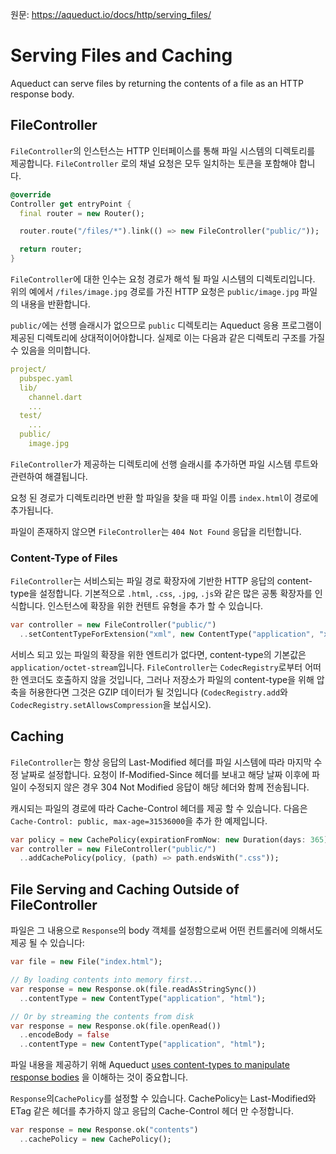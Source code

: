 원문: https://aqueduct.io/docs/http/serving_files/

# Serving Files and Caching

Aqueduct can serve files by returning the contents of a file as an HTTP response body.

## FileController

`FileController`의 인스턴스는 HTTP 인터페이스를 통해 파일 시스템의 디렉토리를 제공합니다. `FileController`  로의 채널 요청은 모두 일치하는 토큰을 포함해야 합니다.

```dart
@override
Controller get entryPoint {
  final router = new Router();

  router.route("/files/*").link(() => new FileController("public/"));

  return router;
}
```

`FileController`에 대한 인수는 요청 경로가 해석 될 파일 시스템의 디렉토리입니다. 위의 예에서 `/files/image.jpg` 경로를 가진 HTTP 요청은 `public/image.jpg` 파일의 내용을 반환합니다.

`public/`에는 선행 슬래시가 없으므로 `public` 디렉토리는 Aqueduct 응용 프로그램이 제공된 디렉토리에 상대적이어야합니다. 실제로 이는 다음과 같은 디렉토리 구조를 가질 수 있음을 의미합니다.

```yaml
project/
  pubspec.yaml  
  lib/
    channel.dart
    ...
  test/
    ...
  public/
    image.jpg
```

`FileController`가 제공하는 디렉토리에 선행 슬래시를 추가하면 파일 시스템 루트와 관련하여 해결됩니다.

요청 된 경로가 디렉토리라면 반환 할 파일을 찾을 때 파일 이름 `index.html`이 경로에 추가됩니다.

파일이 존재하지 않으면 `FileController`는 `404 Not Found` 응답을 리턴합니다.

### Content-Type of Files

`FileController`는 서비스되는 파일 경로 확장자에 기반한 HTTP 응답의 content-type을 설정합니다. 기본적으로 `.html`, `.css`, `.jpg`, `.js`와 같은 많은 공통 확장자를 인식합니다. 인스턴스에 확장을 위한 컨텐트 유형을 추가 할 수 있습니다.

```dart
var controller = new FileController("public/")
  ..setContentTypeForExtension("xml", new ContentType("application", "xml"));
```

서비스 되고 있는 파일의 확장을 위한 엔트리가 없다면, content-type의 기본값은 `application/octet-stream`입니다. `FileController`는 `CodecRegistry`로부터 어떠한 엔코더도 호출하지 않을 것입니다, 그러나 저장소가 파일의 content-type을 위해 압축을 허용한다면 그것은 GZIP 데이터가 될 것입니다 (`CodecRegistry.add`와`CodecRegistry.setAllowsCompression`을 보십시오).

## Caching

`FileController`는 항상 응답의 Last-Modified 헤더를 파일 시스템에 따라 마지막 수정 날짜로 설정합니다. 요청이 If-Modified-Since 헤더를 보내고 해당 날짜 이후에 파일이 수정되지 않은 경우 304 Not Modified 응답이 해당 헤더와 함께 전송됩니다.

캐시되는 파일의 경로에 따라 Cache-Control 헤더를 제공 할 수 있습니다. 다음은 `Cache-Control: public, max-age=31536000`을 추가 한 예제입니다.

```dart
var policy = new CachePolicy(expirationFromNow: new Duration(days: 365));
var controller = new FileController("public/")
  ..addCachePolicy(policy, (path) => path.endsWith(".css"));
```

## File Serving and Caching Outside of FileController

파일은 그 내용으로 `Response`의 body 객체를 설정함으로써 어떤 컨트롤러에 의해서도 제공 될 수 있습니다:

```dart
var file = new File("index.html");

// By loading contents into memory first...
var response = new Response.ok(file.readAsStringSync())
  ..contentType = new ContentType("application", "html");

// Or by streaming the contents from disk
var response = new Response.ok(file.openRead())
  ..encodeBody = false
  ..contentType = new ContentType("application", "html");
```

파일 내용을 제공하기 위해 Aqueduct [uses content-types to manipulate response bodies](https://aqueduct.io/docs/http/request_and_response/) 을 이해하는 것이 중요합니다.

`Response`의`CachePolicy`를 설정할 수 있습니다. CachePolicy는 Last-Modified와 ETag 같은 헤더를 추가하지 않고 응답의 Cache-Control 헤더 만 수정합니다.

```dart
var response = new Response.ok("contents")
  ..cachePolicy = new CachePolicy();
```

